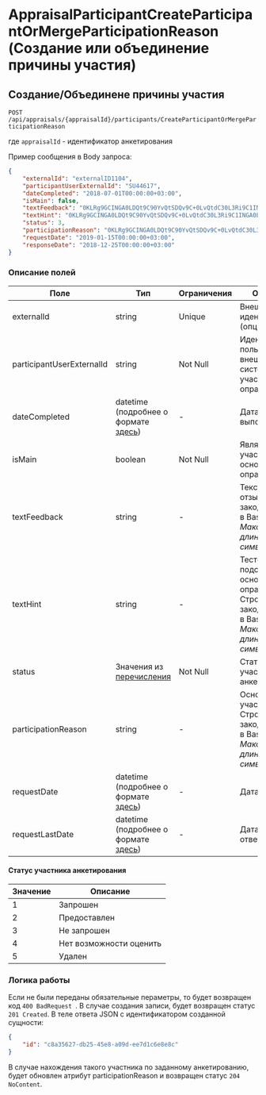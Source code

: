 # AppraisalParticipantCreateParticipantOrMergeParticipationReason (Создание или объединение причины участия)
## Создание/Объединене причины участия

`POST /api/appraisals/{appraisalId}/participants/CreateParticipantOrMergeParticipationReason`

где ```appraisalId``` - идентификатор анкетирования

Пример сообщения в Body запроса:

```json
{
    "externalId": "externalID1104",
    "participantUserExternalId": "SU44617",
    "dateCompleted": "2018-07-01T00:00:00+03:00",
    "isMain": false,
    "textFeedback": "0KLRg9GCINGA0LDQt9C90YvQtSDQv9C+0LvQtdC30L3Ri9C1INGA0LXQutC+0LzQtdC90LTQsNGG0LjQuCA=",
    "textHint": "0KLRg9GCINGA0LDQt9C90YvQtSDQv9C+0LvQtdC30L3Ri9C1INGA0LXQutC+0LzQtdC90LTQsNGG0LjQuCA=",
    "status": 3,
    "participationReason": "0KLRg9GCINGA0LDQt9C90YvQtSDQv9C+0LvQtdC30L3Ri9C1INGA0LXQutC+0LzQtdC90LTQsNGG0LjQuCA=",
    "requestDate": "2019-01-15T00:00:00+03:00",
    "responseDate": "2018-12-25T00:00:00+03:00"
}
```

### Описание полей

|Поле|Тип|Ограничения|Описание|
|----|--------|------------|------------|
|externalId|string| Unique |Внешний идентификатор (опциональный)|
|participantUserExternalId|string|Not Null |Идентификатор пользователя из внешней системы, участника-опрашиваемого|
|dateCompleted| datetime (подробнее о формате [здесь](general.md))| - |Дата выполнения|
|isMain| boolean  |Not Null | Является ли участник основным опрашиваемым|
|textFeedback| string | - | Текстовый отзыв. Строка, закодированная в Base64. *Максимальная длина - 4000 символов*|
|textHint| string | - | Тестовая подсказка от основного опрашиваемого. Строка, закодированная в Base64. *Максимальная длина - 4000 символов*|
|status| Значения из [перечисления](#appraisalParticipant_status)| Not Null | Статус участника анкетирования|
|participationReason| string | - | Основание участия. Строка, закодированная в Base64. *Максимальная длина - 4000 символов*|
|requestDate| datetime (подробнее о формате [здесь](general.md))|-| Дата отправки |
|requestLastDate| datetime (подробнее о формате [здесь](general.md))|-| Дата получения ответа |

<a name="appraisalParticipant_status"></a>
#### Статус участника анкетирования
|Значение|Описание|
|----|--------|
| 1 | Запрошен | 
| 2 | Предоставлен |
| 3 | Не запрошен |
| 4 | Нет возможности оценить|
| 5 | Удален|

### Логика работы

Если не были переданы обязательные пераметры, то будет возвращен код ```400 BadRequest ```.
В случае создания записи, будет возвращен статус ```201 Created```. В теле ответа JSON с идентификатором созданной сущности:

```json
{
    "id": "c8a35627-db25-45e8-a09d-ee7d1c6e8e8c"
}
```
В случае нахождения такого участника по заданному анкетированию, будет обновлен атрибут participationReason и возвращен статус ```204 NoContent```. 
